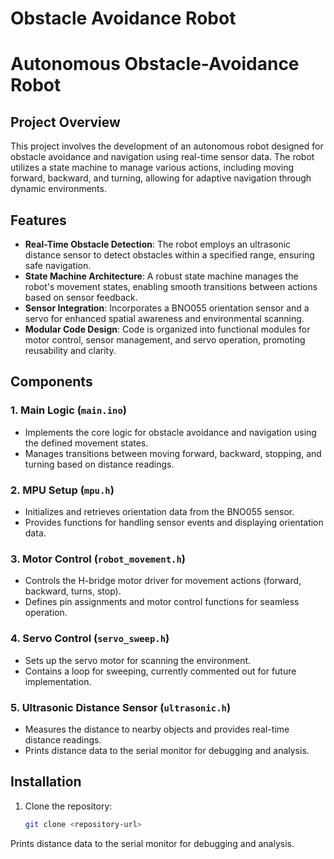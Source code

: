 # Obstacle Avoidance Robot #


# Autonomous Obstacle-Avoidance Robot

## Project Overview

This project involves the development of an autonomous robot designed for obstacle avoidance and navigation using real-time sensor data. The robot utilizes a state machine to manage various actions, including moving forward, backward, and turning, allowing for adaptive navigation through dynamic environments.

## Features

- **Real-Time Obstacle Detection**: The robot employs an ultrasonic distance sensor to detect obstacles within a specified range, ensuring safe navigation.
- **State Machine Architecture**: A robust state machine manages the robot's movement states, enabling smooth transitions between actions based on sensor feedback.
- **Sensor Integration**: Incorporates a BNO055 orientation sensor and a servo for enhanced spatial awareness and environmental scanning.
- **Modular Code Design**: Code is organized into functional modules for motor control, sensor management, and servo operation, promoting reusability and clarity.

## Components

### 1. **Main Logic (`main.ino`)**
   - Implements the core logic for obstacle avoidance and navigation using the defined movement states.
   - Manages transitions between moving forward, backward, stopping, and turning based on distance readings.

### 2. **MPU Setup (`mpu.h`)**
   - Initializes and retrieves orientation data from the BNO055 sensor.
   - Provides functions for handling sensor events and displaying orientation data.

### 3. **Motor Control (`robot_movement.h`)**
   - Controls the H-bridge motor driver for movement actions (forward, backward, turns, stop).
   - Defines pin assignments and motor control functions for seamless operation.

### 4. **Servo Control (`servo_sweep.h`)**
   - Sets up the servo motor for scanning the environment.
   - Contains a loop for sweeping, currently commented out for future implementation.

### 5. **Ultrasonic Distance Sensor (`ultrasonic.h`)**
   - Measures the distance to nearby objects and provides real-time distance readings.
   - Prints distance data to the serial monitor for debugging and analysis.

## Installation

1. Clone the repository:
   ```bash
   git clone <repository-url>

Prints distance data to the serial monitor for debugging and analysis.
